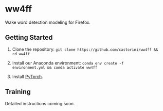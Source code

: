 # ww4ff
Wake word detection modeling for Firefox.

## Getting Started

1. Clone the repository: `git clone https://github.com/castorini/ww4ff && cd ww4ff`

2. Install our Anaconda environment: `conda env create -f environment.yml && conda activate ww4ff`

3. Install [PyTorch](https://pytorch.org).

## Training

Detailed instructions coming soon.

